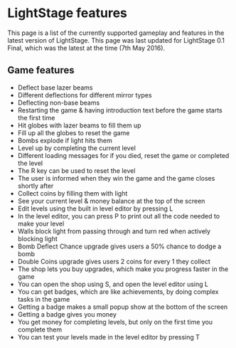 # LightStage features
This page is a list of the currently supported gameplay and features in the latest version of LightStage. This page was last updated for LightStage 0.1 Final, which was the latest at the time (7th May 2016).

## Game features
- Deflect base lazer beams
- Different deflections for different mirror types
- Deflecting non-base beams
- Restarting the game & having introduction text before the game starts the first time
- Hit globes with lazer beams to fill them up
- Fill up all the globes to reset the game
- Bombs explode if light hits them
- Level up by completing the current level
- Different loading messages for if you died, reset the game or completed the level
- The R key can be used to reset the level
- The user is informed when they win the game and the game closes shortly after
- Collect coins by filling them with light
- See your current level & money balance at the top of the screen
- Edit levels using the built in level editor by pressing L
- In the level editor, you can press P to print out all the code needed to make your level
- Walls block light from passing through and turn red when actively blocking light
- Bomb Deflect Chance upgrade gives users a 50% chance to dodge a bomb
- Double Coins upgrade gives users 2 coins for every 1 they collect
- The shop lets you buy upgrades, which make you progress faster in the game
- You can open the shop using S, and open the level editor using L
- You can get badges, which are like achievements, by doing complex tasks in the game
- Getting a badge makes a small popup show at the bottom of the screen
- Getting a badge gives you money
- You get money for completing levels, but only on the first time you complete them
- You can test your levels made in the level editor by pressing T
